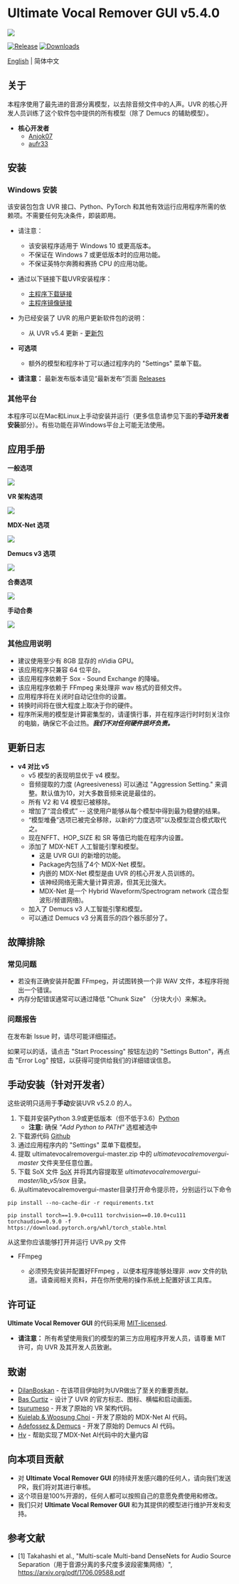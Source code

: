 # Ultimate Vocal Remover GUI v5.4.0
<img src="https://raw.githubusercontent.com/Anjok07/ultimatevocalremovergui/master/img/UVR_v54.png?raw=true" />

[![Release](https://img.shields.io/github/release/anjok07/ultimatevocalremovergui.svg)](https://github.com/anjok07/ultimatevocalremovergui/releases/latest)
[![Downloads](https://img.shields.io/github/downloads/anjok07/ultimatevocalremovergui/total.svg)](https://github.com/anjok07/ultimatevocalremovergui/releases)

[English](README.md) | 简体中文

## 关于

本程序使用了最先进的音源分离模型，以去除音频文件中的人声。UVR 的核心开发人员训练了这个软件包中提供的所有模型（除了 Demucs 的辅助模型）。

- **核心开发者**
    - [Anjok07](https://github.com/anjok07)
    - [aufr33](https://github.com/aufr33)

## 安装

### Windows 安装

该安装包包含 UVR 接口、Python、PyTorch 和其他有效运行应用程序所需的依赖项。不需要任何先决条件，即装即用。

- 请注意：
    - 该安装程序适用于 Windows 10 或更高版本。
    - 不保证在 Windows 7 或更低版本时的应用功能。
    - 不保证英特尔奔腾和赛扬 CPU 的应用功能。

- 通过以下链接下载UVR安装程序：
    - [主程序下载链接](https://uvr.uvr.workers.dev/UVR_v5.4.0_setup.exe)
    - [主程序镜像链接](https://www.mediafire.com/file/7ugm0lo8sec7rwr/UVR_v5.4.0_setup.exe)
- 为已经安装了 UVR 的用户更新软件包的说明：
    - 从 UVR v5.4 更新 - [更新包](https://github.com/Anjok07/ultimatevocalremovergui/releases/download/v5.4.0/UVR_v5.4_Update_Package.exe)

- **可选项**
    - 额外的模型和程序补丁可以通过程序内的 "Settings" 菜单下载。

- **请注意：** 最新发布版本请见“最新发布”页面 [Releases](https://github.com/Anjok07/ultimatevocalremovergui/releases/tag/v5.4.0)

### 其他平台

本程序可以在Mac和Linux上手动安装并运行（更多信息请参见下面的**手动开发者安装**部分）。有些功能在非Windows平台上可能无法使用。

## 应用手册

**一般选项**

<img src="https://github.com/Anjok07/ultimatevocalremovergui/blob/master/img/gen_opt.png?raw=true" />

**VR 架构选项**

<img src="https://github.com/Anjok07/ultimatevocalremovergui/blob/master/img/vr_opt.png?raw=true" />

**MDX-Net 选项**

<img src="https://github.com/Anjok07/ultimatevocalremovergui/blob/master/img/mdx_opt.png?raw=true" />

**Demucs v3 选项**

<img src="https://github.com/Anjok07/ultimatevocalremovergui/blob/master/img/demucs_opt.png?raw=true" />

**合奏选项**

<img src="https://github.com/Anjok07/ultimatevocalremovergui/blob/master/img/ense_opt.png?raw=true" />

**手动合奏**

<img src="https://github.com/Anjok07/ultimatevocalremovergui/blob/master/img/user_ens_opt.png?raw=true" />

### 其他应用说明

- 建议使用至少有 8GB 显存的 nVidia GPU。
- 该应用程序只兼容 64 位平台。
- 该应用程序依赖于 Sox - Sound Exchange 的降噪。
- 该应用程序依赖于 FFmpeg 来处理非 wav 格式的音频文件。
- 应用程序将在关闭时自动记住你的设置。
- 转换时间将在很大程度上取决于你的硬件。
- 程序所采用的模型是计算密集型的，请谨慎行事，并在程序运行时时刻关注你的电脑，确保它不会过热。***我们不对任何硬件损坏负责。***

## 更新日志

- **v4 对比 v5**
   - v5 模型的表现明显优于 v4 模型。
   - 音频提取的力度 (Agreesiveness) 可以通过 "Aggression Setting." 来调整。默认值为10，对大多数音频来说是最佳的。
   - 所有 V2 和 V4 模型已被移除。
   - 增加了“混合模式” -- 这使用户能够从每个模型中得到最为稳健的结果。
   - “模型堆叠”选项已被完全移除，以新的“力度选项”以及模型混合模式取代之。
   - 现在NFFT、HOP_SIZE 和 SR 等值已均能在程序内设置。
   - 添加了 MDX-NET 人工智能引擎和模型。
     - 这是 UVR GUI 的新增的功能。
     - Package内包括了4个 MDX-Net 模型。
     - 内嵌的 MDX-Net 模型是由 UVR 的核心开发人员训练的。
     - 该神经网络无需大量计算资源，但其无比强大。
     - MDX-Net 是一个 Hybrid Waveform/Spectrogram network (混合型波形/频谱网络)。
   - 加入了 Demucs v3 人工智能引擎和模型。
   - 可以通过 Demucs v3 分离音乐的四个器乐部分了。

## 故障排除

### 常见问题

- 若没有正确安装并配置 FFmpeg，并试图转换一个非 WAV 文件，本程序将抛出一个错误。
- 内存分配错误通常可以通过降低 "Chunk Size" （分块大小）来解决。

### 问题报告

在发布新 Issue 时，请尽可能详细描述。

如果可以的话，请点击 "Start Processing" 按钮左边的 "Settings Button"，再点击 "Error Log" 按钮，以获得可提供给我们的详细错误信息。

## 手动安装（针对开发者）

这些说明只适用于**手动**安装UVR v5.2.0 的人。

1. 下载并安装Python 3.9或更低版本（但不低于3.6）[Python](https://www.python.org/downloads/)
    - **注意:** 确保 *"Add Python to PATH"* 选框被选中
2. 下载源代码 [Github](https://github.com/Anjok07/ultimatevocalremovergui/archive/refs/heads/master.zip)
3. 通过应用程序内的 "Settings" 菜单下载模型。
4. 提取 ultimatevocalremovergui-master.zip 中的 *ultimatevocalremovergui-master* 文件夹至任意位置。
5. 下载 SoX 文件 [SoX](https://sourceforge.net/projects/sox/files/sox/14.4.2/sox-14.4.2-win32.zip/download) 并将其内容提取至 *ultimatevocalremovergui-master/lib_v5/sox* 目录。
6. 从ultimatevocalremovergui-master目录打开命令提示符，分别运行以下命令
```
pip install --no-cache-dir -r requirements.txt
```
```
pip install torch==1.9.0+cu111 torchvision==0.10.0+cu111 torchaudio==0.9.0 -f https://download.pytorch.org/whl/torch_stable.html
```

从这里你应该能够打开并运行 UVR.py 文件

- FFmpeg 

    - 必须预先安装并配置好FFmpeg ，以便本程序能够处理非 *.wav* 文件的轨道。请查阅相关资料，并在你所使用的操作系统上配置好该工具库。

## 许可证

**Ultimate Vocal Remover GUI** 的代码采用 [MIT-licensed](LICENSE). 

- **请注意：** 所有希望使用我们的模型的第三方应用程序开发人员，请尊重 MIT 许可，向 UVR 及其开发人员致谢。

## 致谢

- [DilanBoskan](https://github.com/DilanBoskan) - 在该项目伊始时为UVR做出了至关的重要贡献。
- [Bas Curtiz](https://www.youtube.com/user/bascurtiz) - 设计了 UVR 的官方标志、图标、横幅和启动画面。
- [tsurumeso](https://github.com/tsurumeso) - 开发了原始的 VR 架构代码。
- [Kuielab & Woosung Choi](https://github.com/kuielab) - 开发了原始的 MDX-Net AI 代码。
- [Adefossez & Demucs](https://github.com/facebookresearch/demucs) - 开发了原始的 Demucs AI 代码。
- [Hv](https://github.com/NaJeongMo/Colab-for-MDX_B) - 帮助实现了MDX-Net AI代码中的大量内容

## 向本项目贡献

- 对 **Ultimate Vocal Remover GUI** 的持续开发感兴趣的任何人，请向我们发送 PR，我们将对其进行审核。
- 这个项目是100%开源的，任何人都可以按照自己的意愿免费使用和修改。
- 我们只对 **Ultimate Vocal Remover GUI** 和为其提供的模型进行维护开发和支持。

## 参考文献
- [1] Takahashi et al., "Multi-scale Multi-band DenseNets for Audio Source Separation（用于音源分离的多尺度多波段密集网络）", https://arxiv.org/pdf/1706.09588.pdf
